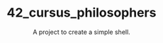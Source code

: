 <!DOCTYPE html>
<html lang="en">
<head>
    <meta charset="UTF-8">
    <meta name="viewport" content="width=device-width, initial-scale=1.0">
</head>
<body>
    <header>
        <h1>42_cursus_philosophers</h1>
        <p>A project to create a simple shell.</p>
    </header>

